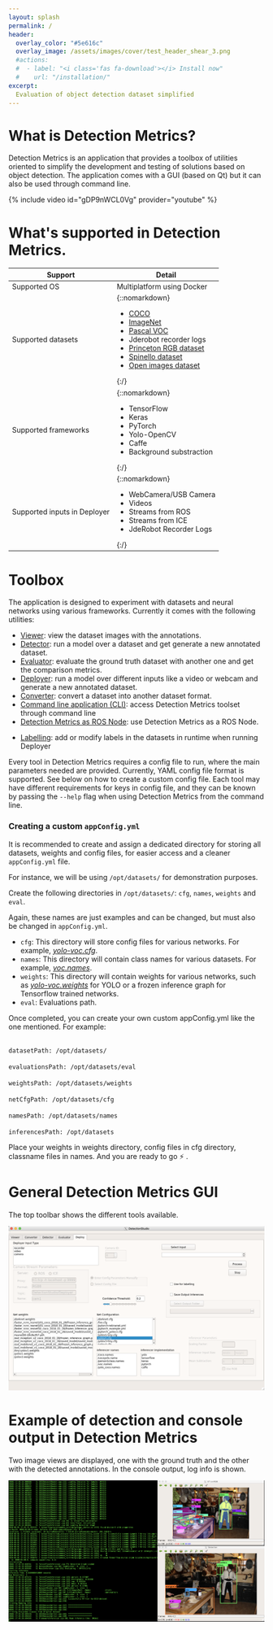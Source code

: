 ```yaml
---
layout: splash
permalink: /
header:
  overlay_color: "#5e616c"
  overlay_image: /assets/images/cover/test_header_shear_3.png
  #actions:
  #  - label: "<i class='fas fa-download'></i> Install now"
  #    url: "/installation/"
excerpt: 
  Evaluation of object detection dataset simplified
---
```



# What is Detection Metrics?

Detection Metrics is an application that provides a toolbox of utilities oriented to simplify the development and testing of solutions based on object detection.
The application comes with a GUI (based on Qt) but it can also be used through command line.


{% include video id="gDP9nWCL0Vg" provider="youtube" %}

# What's supported in Detection Metrics.

| Support | Detail                                                  |
| ------ | ------------------------------------------------------------ |
| Supported OS  | Multiplatform using Docker                 |
| Supported datasets  | {::nomarkdown}<ul><li><a href="https://cocodataset.org/#home" target="blank">COCO</a></li><li><a href="http://www.image-net.org/" target="blank">ImageNet</a></li><li><a href="http://host.robots.ox.ac.uk/pascal/VOC/" target="blank">Pascal VOC</a></li><li>Jderobot recorder logs</li><li><a href="https://rgbd.cs.princeton.edu/" target="blank">Princeton RGB dataset</a></li><li><a href="http://www2.informatik.uni-freiburg.de/~spinello/RGBD-dataset.html" target="blank">Spinello dataset</a></li><li><a href="https://storage.googleapis.com/openimages/web/index.html" target="blank">Open images dataset</a></li></ul>{:/} |
| Supported frameworks   | {::nomarkdown}<ul><li>TensorFlow</li><li>Keras</li><li>PyTorch</li><li>Yolo-OpenCV</li><li>Caffe</li><li>Background substraction</li></ul>{:/}  |
| Supported inputs in Deployer   | {::nomarkdown}<ul><li>WebCamera/USB Camera</li><li>Videos</li><li>Streams from ROS</li><li>Streams from ICE</li><li>JdeRobot Recorder Logs</li></ul>{:/} |



# Toolbox

The application is designed to experiment with datasets and neural networks using various frameworks. Currently it comes with the following utilities:

* [Viewer](functionality/viewer/): view the dataset images with the annotations.
* [Detector](functionality/detector/): run a model over a dataset and get generate a new annotated dataset.
* [Evaluator](functionality/evaluator/): evaluate the ground truth dataset with another one and get the comparison metrics.
* [Deployer](functionality/deployer/): run a model over different inputs like a video or webcam and generate a new annotated dataset.
* [Converter](functionality/converter/): convert a dataset into another dataset format.
* [Command line application (CLI)](functionality/command_line_application/): access Detection Metrics toolset through command line
* [Detection Metrics as ROS Node](functionality/ros_node/): use Detection Metrics as a ROS Node.
+ [Labelling](resources/gsoc_19/): add or modify labels in the datasets in runtime when running Deployer

Every tool in Detection Metrics requires a config file to run, where the main parameters needed are provided. Currently, YAML config file format is supported. See below on how to create a custom config file.
Each tool may have different requirements for keys in config file, and they can be known by passing the ```--help``` flag when using Detection Metrics from
the command line.

### Creating a custom ```appConfig.yml```

It is recommended to create and assign a dedicated directory for storing all datasets, weights and config files, for easier access and a cleaner ```appConfig.yml``` file.

For instance, we will be using ```/opt/datasets/``` for demonstration purposes.

Create the following directories in ```/opt/datasets/```: ```cfg```, ```names```, ```weights``` and ```eval```.

Again, these names are just examples and can be changed, but must also be changed in ```appConfig.yml```.

* ```cfg```: This directory will store config files for various networks. For example, [*yolo-voc.cfg*](https://github.com/pjreddie/darknet/blob/master/cfg/yolov3-voc.cfg).
* ```names```: This directory will contain class names for various datasets. For example, [*voc.names*](https://github.com/pjreddie/darknet/blob/master/data/voc.names).
* ```weights```: This directory will contain weights for various networks, such as [*yolo-voc.weights*](https://pjreddie.com/media/files/yolo-voc.weights) for YOLO or a frozen inference graph for Tensorflow trained networks.
* ```eval```: Evaluations path.

Once completed, you can create your own custom appConfig.yml like the one mentioned. For example:

```

datasetPath: /opt/datasets/

evaluationsPath: /opt/datasets/eval

weightsPath: /opt/datasets/weights

netCfgPath: /opt/datasets/cfg

namesPath: /opt/datasets/names

inferencesPath: /opt/datasets

```

Place your weights in weights directory, config files in cfg directory, classname files in names. And you are ready to go ⚡️ .

# General Detection Metrics GUI

The top toolbar shows the different tools available.


![Detector](../assets/images/main_window.png)

# Example of detection and console output in Detection Metrics

Two image views are displayed, one with the ground truth and the other with the detected annotations.
In the console output, log info is shown.

![Detector](../assets/images/detector.png)
